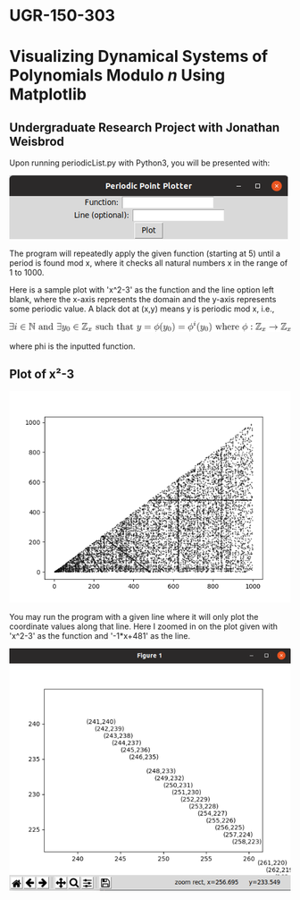 # UGR-150-303
<h1>Visualizing Dynamical Systems of Polynomials Modulo <i>n</i> Using Matplotlib</h1>
<h2>Undergraduate Research Project with Jonathan Weisbrod</h2>

Upon running periodicList.py with Python3, you will be presented with:

![GUI](periodicListGUI.png)

The program will repeatedly apply the given function (starting at 5) until a period is found mod x, where it checks all natural numbers x in the range of 1 to 1000.

Here is a sample plot with 'x^2-3' as the function and the line option left blank, where the x-axis represents the domain and the y-axis represents some periodic value. A black dot at (x,y) means y is periodic mod x, i.e.,

![](periodicTex1.png)

where phi is the inputted function.

<h2>Plot of x²-3</h2>

![alt tag](figure_1.png)

You may run the program with a given line where it will only plot the coordinate values along that line. Here I zoomed in on the plot given with 'x^2-3' as the function and '-1*x+481' as the line.

![](-1xplus481.png)
